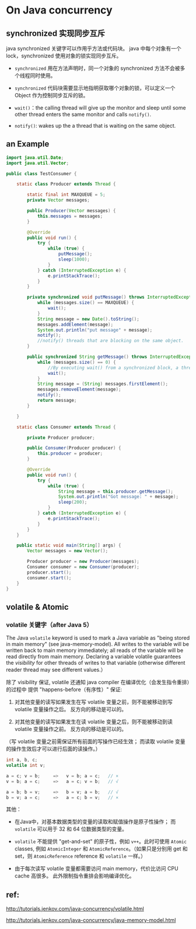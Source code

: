 
# On Java concurrency

## synchronized 实现同步互斥

java synchronized 关键字可以作用乎方法或代码块。
java 中每个对象有一个 lock，synchronized 使用对象的锁实现同步互斥。

- `synchronized` 用在方法声明时，同一个对象的 synchronized 方法不会被多个线程同时使用。

- `synchronized` 代码块需要显示地指明获取哪个对象的锁，可以定义一个 Object 作为控制同步互斥的锁。

- `wait()`：the calling thread will give up the monitor and sleep until
some other thread enters the same monitor and calls `notify()`.

- `notify()`: wakes up the a thread that is waiting on the same object.

## an Example

```java
import java.util.Date;
import java.util.Vector;

public class TestConsumer {

    static class Producer extends Thread {

        static final int MAXQUEUE = 5;
        private Vector messages;

        public Producer(Vector messages) {
            this.messages = messages;
        }

        @Override
        public void run() {
            try {
                while (true) {
                    putMessage();
                    sleep(1000);
                }
            } catch (InterruptedException e) {
                e.printStackTrace();
            }
        }

        private synchronized void putMessage() throws InterruptedException {
            while (messages.size() == MAXQUEUE) {
                wait();
            }
            String message = new Date().toString();
            messages.addElement(message);
            System.out.println("put message" + message);
            notify();
            //notify() threads that are blocking on the same object.
        }

        public synchronized String getMessage() throws InterruptedException {
            while (messages.size() == 0) {
                //By executing wait() from a synchronized block, a thread gives up its hold on the lock and goes to sleep.
                wait();
            }
            String message = (String) messages.firstElement();
            messages.removeElement(message);
            notify();
            return message;
        }

    }

    static class Consumer extends Thread {

        private Producer producer;

        public Consumer(Producer producer) {
            this.producer = producer;
        }

        @Override
        public void run() {
            try {
                while (true) {
                    String message = this.producer.getMessage();
                    System.out.println("Got message: " + message);
                    sleep(200);
                }
            } catch (InterruptedException e) {
                e.printStackTrace();
            }
        }
    }

    public static void main(String[] args) {
        Vector messages = new Vector();

        Producer producer = new Producer(messages);
        Consumer consumer = new Consumer(producer);
        producer.start();
        consumer.start();
    }
}
```

## volatile & Atomic

### volatile 关键字（after Java 5）

The Java `volatile` keyword is used to mark a Java variable as "being stored 
in main memory" (see java-memory-model). All writes to the variable will be 
written back to main memory immediately; all reads of the variable will be read 
directly from main memory. Declaring a variable volatile guarantees the
 *visibility* for other threads of writes to that variable (otherwise different
  reader thread may see different values.）

除了 visibility 保证, volatile 还通知 java compiler 在编译优化（会发生指令重排）的过程中
提供 "happens-before（有序性）" 保证:

1. 对其他变量的读写如果发生在写 volatile 变量之前，则不能被移动到写 volatile 变量操作之后。
反方向的移动是可以的。

2. 对其他变量的读写如果发生在读 volatile 变量之后，则不能被移动到读 volatile 变量操作之前。
反方向的移动是可以的。

（写 volatile 变量之前需保证所有前面的写操作已经生效；
而读取 volatile 变量的操作生效后才可以进行后面的读操作。）

```Java
int a, b, c;
volatile int v;

a = c; v = b;     =>   v = b; a = c;   // ×
v = b; a = c;     =>   a = c; v = b;   // √

a = b; b = v;     =>   b = v; a = b;   // √
b = v; a = c;     =>   a = c; b = v;   // ×
```

其他：
- 在Java中，对基本数据类型的变量的读取和赋值操作是原子性操作；
而 `volatile` 可以用于 32 和 64 位数据类型的变量。

- `volatile` 不能提供 "get-and-set" 的原子性，例如 `v++`。此时可使用 `Atomic` classes, 
例如 `AtomicInteger` 和 `AtomicReference`。（如果只是分别用 get 和 set，则 
`AtomicReference` reference 和 `volatile` 一样。）

- 由于每次读写 volatile 变量都需要访问 main memory，代价比访问 CPU cache 高很多。
此外限制指令重排会影响编译优化。

## ref:

http://tutorials.jenkov.com/java-concurrency/volatile.html

http://tutorials.jenkov.com/java-concurrency/java-memory-model.html


</br></br>
